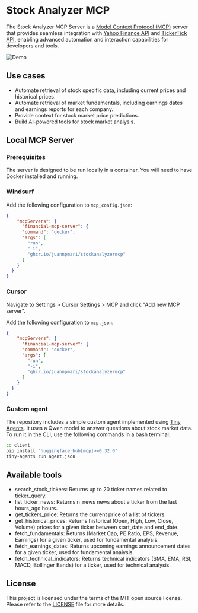 # Stock Analyzer MCP

The Stock Analyzer MCP Server is a [Model Context Protocol (MCP)](https://modelcontextprotocol.io/introduction) server that provides seamless integration with [Yahoo Finance API](https://pypi.org/project/yfinance/) and [TickerTick API](https://github.com/hczhu/TickerTick-API), enabling advanced automation and interaction capabilities for developers and tools.

![Demo](assets/example.gif)


## Use cases

- Automate retrieval of stock specific data, including current prices and historical prices.
- Automate retrieval of market fundamentals, including earnings dates and earnings reports for each company.
- Provide context for stock market price predictions.
- Build AI-powered tools for stock market analysis.


## Local MCP Server

### Prerequisites

The server is designed to be run locally in a container. You will need to have Docker installed and running.

### Windsurf

Add the following configuration to `mcp_config.json`:
```json
{
    "mcpServers": {
      "financial-mcp-server": {
      "command": "docker",
      "args": [
        "run",
        "-i",
        "ghcr.io/juannpmari/stockanalyzermcp"
      ]
    }
  }
}
```

### Cursor

Navigate to Settings > Cursor Settings > MCP and click "Add new MCP server".

Add the following configuration to `mcp.json`:
```json
{
    "mcpServers": {
      "financial-mcp-server": {
      "command": "docker",
      "args": [
        "run",
        "-i",
        "ghcr.io/juannpmari/stockanalyzermcp"
      ]
    }
  }
}
```

### Custom agent
The repository includes a simple custom agent implemented using [Tiny Agents](https://tinyagents.dev/). It uses a Qwen model to answer questions about stock market data.
To run it in the CLI, use the following commands in a bash terminal:
```bash
cd client
pip install "huggingface_hub[mcp]>=0.32.0"
tiny-agents run agent.json
```

## Available tools

- search_stock_tickers: Returns up to 20 ticker names related to ticker_query.
- list_ticker_news: Returns n_news news about a ticker from the last hours_ago hours.
- get_tickers_price: Returns the current price of a list of tickers.
- get_historical_prices: Returns historical (Open, High, Low, Close, Volume) prices for a given ticker between start_date and end_date.
- fetch_fundamentals: Returns (Market Cap, PE Ratio, EPS, Revenue, Earnings) for a given ticker, used for fundamental analysis.
- fetch_earnings_dates: Returns upcoming earnings announcement dates for a given ticker, used for fundamental analysis.
- fetch_technical_indicators: Returns technical indicators (SMA, EMA, RSI, MACD, Bollinger Bands) for a ticker, used for technical analysis.


## License

This project is licensed under the terms of the MIT open source license. Please refer to the [LICENSE](LICENSE) file for more details.